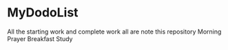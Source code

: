 # MyDodoList
All the starting work and complete work all are note this repository 
Morning Prayer
Breakfast 
Study
